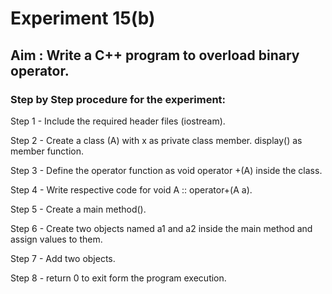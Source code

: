 # Experiment 15(b)
## Aim : Write a C++ program to overload binary operator.
### Step by Step procedure for the experiment:
Step 1 - Include the required header files (iostream).

Step 2 - Create a class (A) with x as private class member. display() as member function.

Step 3 - Define the operator function as void operator +(A) inside the class.

Step 4 - Write respective code for void A :: operator+(A a).

Step 5 - Create a main method().

Step 6 - Create two objects named a1 and a2 inside the main method and assign values to them.

Step 7 - Add two objects.

Step 8 - return 0 to exit form the program execution.

